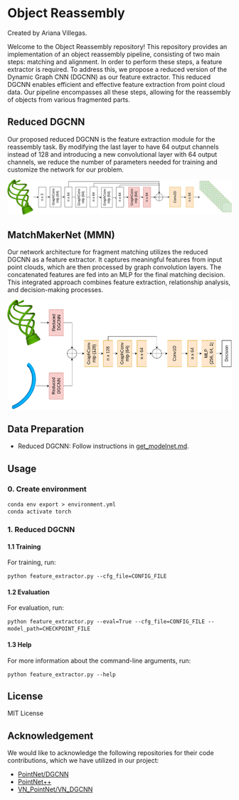 # **Object Reassembly**
Created by Ariana Villegas.

Welcome to the Object Reassembly repository! This repository provides an implementation of an object reassembly pipeline, consisting of two main steps: matching and alignment. In order to perform these steps, a feature extractor is required. To address this, we propose a reduced version of the Dynamic Graph CNN (DGCNN) as our feature extractor. This reduced DGCNN enables efficient and effective feature extraction from point cloud data. Our pipeline encompasses all these steps, allowing for the reassembly of objects from various fragmented parts.

## **Reduced DGCNN**
Our proposed reduced DGCNN is the feature extraction module for the reassembly task. By modifying the last layer to have 64 output channels instead of 128 and introducing a new convolutional layer with 64 output channels, we reduce the number of parameters needed for training and customize the network for our problem.

<p align="center">
  <img src='figures/reduced_dgcnn.png' width=1000>
</p>

## **MatchMakerNet (MMN)**
Our network architecture for fragment matching utilizes the reduced DGCNN as a feature extractor. It captures meaningful features from input point clouds, which are then processed by graph convolution layers. The concatenated features are fed into an MLP for the final matching decision. This integrated approach combines feature extraction, relationship analysis, and decision-making processes.

<p align="center">
  <img src='figures/correspondence.png' width=800>
</p>

## **Data Preparation**
+ Reduced DGCNN: Follow instructions in [get_modelnet.md](data/get_modelnet.md).

## **Usage**
### **0. Create environment**
~~~
conda env export > environment.yml
conda activate torch
~~~

### **1. Reduced DGCNN**
#### **1.1 Training**
For training, run:
~~~
python feature_extractor.py --cfg_file=CONFIG_FILE
~~~

#### **1.2 Evaluation**
For evaluation, run:
~~~
python feature_extractor.py --eval=True --cfg_file=CONFIG_FILE --model_path=CHECKPOINT_FILE
~~~

#### **1.3 Help**
For more information about the command-line arguments, run:
~~~
python feature_extractor.py --help
~~~

## License
MIT License

## Acknowledgement
We would like to acknowledge the following repositories for their code contributions, which we have utilized in our project:
+ [PointNet/DGCNN](https://github.com/WangYueFt/dgcnn)
+ [PointNet++](https://github.com/yanx27/Pointnet_Pointnet2_pytorch)
+ [VN_PointNet/VN_DGCNN](https://github.com/FlyingGiraffe/vnn)
